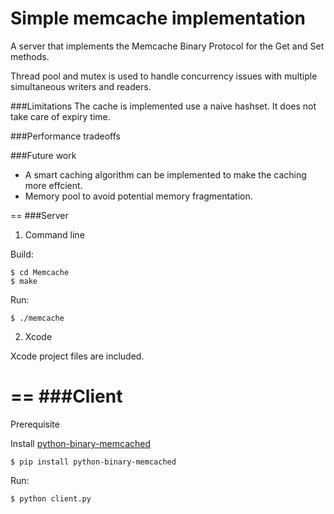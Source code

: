 # Simple memcache implementation

A server that implements the Memcache Binary Protocol for the Get and Set methods.

Thread pool and mutex is used to handle concurrency issues with multiple simultaneous writers and readers.

###Limitations
The cache is implemented use a naive hashset. It does not take care of expiry time.

###Performance tradeoffs

###Future work
* A smart caching algorithm can be implemented to make the caching more effcient.
* Memory pool to avoid potential memory fragmentation.


==
###Server
1. Command line

  Build:
  ```
  $ cd Memcache
  $ make
  ```
  Run:
  ```
  $ ./memcache
  ```

2. Xcode

  Xcode project files are included.

==
###Client
=
Prerequisite

Install [python-binary-memcached](https://github.com/jaysonsantos/python-binary-memcached)
```
$ pip install python-binary-memcached
```
Run:
```
$ python client.py
```

